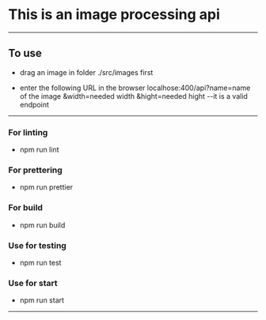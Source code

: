 # This is an image processing api 

-----------------------------------------------------------

## To use  
- drag an image in folder ./src/images first

- enter the following URL in the browser 
   localhose:400/api?name=name of the image &width=needed width &hight=needed hight    --it is a valid endpoint

------------------------------------------------------------
###  For linting
-  npm run lint

### For prettering
-  npm run prettier
  
### For build
-  npm run build

### Use for testing 
-   npm run test

### Use for start
- npm run start

------------------------------------------------------------
